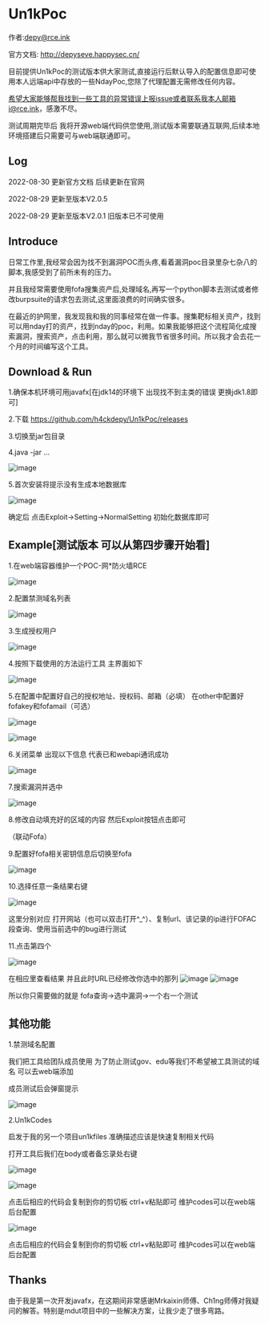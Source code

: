 # Un1kPoc

作者:depy@rce.ink

官方文档: http://depyseve.happysec.cn/

目前提供Un1kPoc的测试版本供大家测试,直接运行后默认导入的配置信息即可使用本人远端api中存放的一些NdayPoc,您除了代理配置无需修改任何内容。

希望大家能够帮我找到一些工具的异常错误上报issue或者联系我本人邮箱i@rce.ink，感激不尽。

测试周期完毕后 我将开源web端代码供您使用,测试版本需要联通互联网,后续本地环境搭建后只需要可与web端联通即可。

## Log

2022-08-30 更新官方文档 后续更新在官网

2022-08-29 更新至版本V2.0.5 

2022-08-29 更新至版本V2.0.1 旧版本已不可使用

## Introduce

日常工作里,我经常会因为找不到漏洞POC而头疼,看着漏洞poc目录里杂七杂八的脚本,我感受到了前所未有的压力。

并且我经常需要使用fofa搜集资产后,处理域名,再写一个python脚本去测试或者修改burpsuite的请求包去测试,这里面浪费的时间确实很多。

在最近的护网里，我发现我和我的同事经常在做一件事。搜集靶标相关资产，找到可以用nday打的资产，找到nday的poc，利用。如果我能够把这个流程简化成搜索漏洞，搜索资产，点击利用，那么就可以微我节省很多时间。所以我才会去花一个月的时间编写这个工具。

## Download & Run

1.确保本机环境可用javafx[在jdk14的环境下 出现找不到主类的错误 更换jdk1.8即可]

2.下载 https://github.com/h4ckdepy/Un1kPoc/releases

3.切换至jar包目录

4.java -jar ...

![image](https://user-images.githubusercontent.com/42985524/187059103-6dfa4191-1df6-4465-91fd-79a833896520.png)

5.首次安装将提示没有生成本地数据库

![image](https://user-images.githubusercontent.com/42985524/187059151-1267d461-46d6-48d4-82a9-6156d596a5e5.png)

确定后 点击Exploit->Setting->NormalSetting 初始化数据库即可

## Example[测试版本 可以从第四步骤开始看]

1.在web端容器维护一个POC-网*防火墙RCE

![image](https://user-images.githubusercontent.com/42985524/187059295-ce4a7c3e-345b-42a9-86c7-7a1c403ca86d.png)

2.配置禁测域名列表

![image](https://user-images.githubusercontent.com/42985524/187059303-1e732e42-43fc-4d6e-8355-cb7d200aa8bc.png)

3.生成授权用户

![image](https://user-images.githubusercontent.com/42985524/187059332-4ec2c4f1-f3f3-4563-9b03-34b3f8bfabb5.png)

4.按照下载使用的方法运行工具 主界面如下

![image](https://user-images.githubusercontent.com/42985524/187059343-404cb826-20bb-4c72-b8b6-723efe903740.png)

5.在配置中配置好自己的授权地址、授权码、邮箱（必填） 在other中配置好fofakey和fofamail（可选）

![image](https://user-images.githubusercontent.com/42985524/187059406-466feb6a-ad83-48c7-9a20-d9dee1782b5e.png)

![image](https://user-images.githubusercontent.com/42985524/187059423-fa1534a2-930c-4c7f-9387-a21f90e729be.png)

6.关闭菜单 出现以下信息 代表已和webapi通讯成功

![image](https://user-images.githubusercontent.com/42985524/187059460-46efea70-e267-4b4b-80d7-bfcf178a4399.png)

7.搜索漏洞并选中

![image](https://user-images.githubusercontent.com/42985524/187059483-326ca2d9-d8be-4439-ae33-4a4f43e7937b.png)

8.修改自动填充好的区域的内容 然后Exploit按钮点击即可

（联动Fofa）

9.配置好fofa相关密钥信息后切换至fofa

![image](https://user-images.githubusercontent.com/42985524/187059545-3405fe23-c6ba-4319-b302-04dea9c49d9b.png)

10.选择任意一条结果右键

![image](https://user-images.githubusercontent.com/42985524/187059558-75d0d555-7fe1-4e66-9c4e-8d1714107623.png)

这里分别对应 打开网站（也可以双击打开^_^）、复制url、该记录的ip进行FOFAC段查询、使用当前选中的bug进行测试

11.点击第四个

![image](https://user-images.githubusercontent.com/42985524/187059596-af250d6c-8767-4645-a659-1b5c4d9da15d.png)

在相应里查看结果 并且此时URL已经修改你选中的那列 
![image](https://user-images.githubusercontent.com/42985524/187059660-611895eb-3c3f-4ef5-a0b4-dd6cac0663fe.png)
![image](https://user-images.githubusercontent.com/42985524/187059644-edf479d3-fd00-4c2d-8f2c-0dc149599d72.png)

所以你只需要做的就是 fofa查询->选中漏洞->一个右一个测试

## 其他功能

1.禁测域名配置

我们把工具给团队成员使用 为了防止测试gov、edu等我们不希望被工具测试的域名 可以去web端添加

成员测试后会弹窗提示

![image](https://user-images.githubusercontent.com/42985524/187059890-bc9240b1-d078-45ec-b1b8-974e3700fc9c.png)

2.Un1kCodes

启发于我的另一个项目un1kfiles 准确描述应该是快速复制相关代码

打开工具后我们在body或者备忘录处右键

![image](https://user-images.githubusercontent.com/42985524/187059964-03f64c2c-c1b2-4c2f-89ea-0f5b87b95bea.png)

![image](https://user-images.githubusercontent.com/42985524/187059981-8ed82bba-8047-4cc2-94e9-9a858ac2157e.png)

点击后相应的代码会复制到你的剪切板 ctrl+v粘贴即可 维护codes可以在web端后台配置

![image](https://user-images.githubusercontent.com/42985524/187060013-b8609b77-0119-47ab-ac41-f5db7435981b.png)

点击后相应的代码会复制到你的剪切板 ctrl+v粘贴即可 维护codes可以在web端后台配置

## Thanks

由于我是第一次开发javafx，在这期间非常感谢Mrkaixin师傅、Ch1ng师傅对我疑问的解答。特别是mdut项目中的一些解决方案，让我少走了很多弯路。
